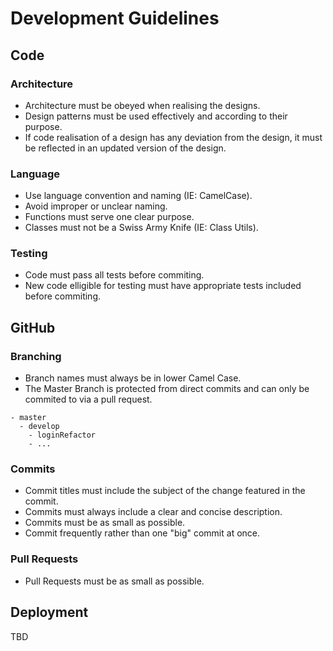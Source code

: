 # Development Guidelines

## Code

### Architecture

- Architecture must be obeyed when realising the designs.
- Design patterns must be used effectively and according to their purpose.
- If code realisation of a design has any deviation from the design, it must be reflected in an updated version of the design.

### Language

- Use language convention and naming (IE: CamelCase).
- Avoid improper or unclear naming.
- Functions must serve one clear purpose.
- Classes must not be a Swiss Army Knife (IE: Class Utils).

### Testing

- Code must pass all tests before commiting.
- New code elligible for testing must have appropriate tests included before commiting.



## GitHub

### Branching

- Branch names must always be in lower Camel Case.
- The Master Branch is protected from direct commits and can only be commited to via a pull request.

```
- master 
  - develop
    - loginRefactor
    - ...
```

### Commits

- Commit titles must include the subject of the change featured in the commit.
- Commits must always include a clear and concise description.
- Commits must be as small as possible.
- Commit frequently rather than one "big" commit at once.

### Pull Requests
- Pull Requests must be as small as possible.



## Deployment

TBD

